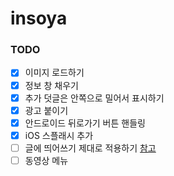 # insoya

### TODO
- [x] 이미지 로드하기
- [x] 정보 창 채우기
- [x] 추가 덧글은 안쪽으로 밀어서 표시하기
- [x] 광고 붙이기
- [x] 안드로이드 뒤로가기 버튼 핸들링
- [x] iOS 스플래시 추가
- [ ] 글에 띄어쓰기 제대로 적용하기 [참고](https://github.com/cheeriojs/cheerio/issues/839)
- [ ] 동영상 메뉴